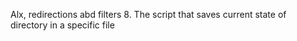 Alx, redirections abd filters
8. The script that saves current state of directory in a specific file
